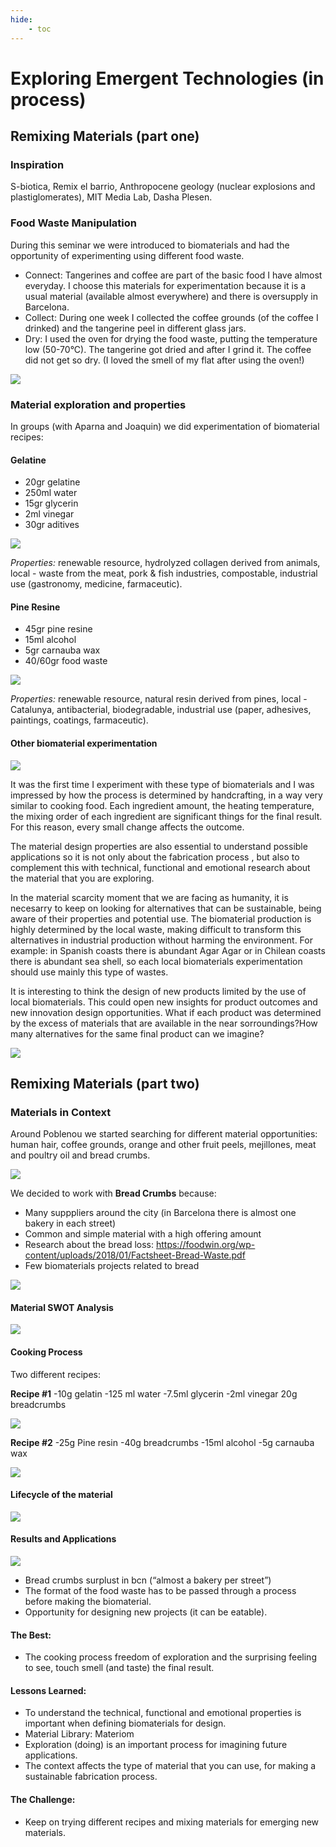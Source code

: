 ```yaml
---
hide:
    - toc
---
```


# Exploring Emergent Technologies (in process)

> ## 

## Remixing Materials (part one)

### Inspiration 

S-biotica, Remix el barrio, Anthropocene geology (nuclear explosions and plastiglomerates), MIT Media Lab, Dasha Plesen. 

### Food Waste Manipulation

During this seminar we were introduced to biomaterials and had the opportunity of experimenting using different food waste. 

- Connect: Tangerines and coffee are part of the basic food I have almost everyday. I choose this materials for experimentation because it is a usual material (available almost everywhere) and there is oversupply in Barcelona. 
- Collect: During one week I collected the coffee grounds (of the coffee I drinked) and the tangerine peel in different glass jars.
- Dry: I used the oven for drying the food waste, putting the temperature low (50-70°C). The tangerine got dried and after I grind it. The coffee did not get so dry. (I loved the smell of my flat after using the oven!)

![](../images/emergenttech/mandarinacafe.jpg)

### Material exploration and properties

In groups (with Aparna and Joaquin) we did experimentation of biomaterial recipes:

#### Gelatine

- 20gr gelatine
- 250ml water
- 15gr glycerin
- 2ml vinegar
- 30gr aditives

![](../images/emergenttech/gelatin.jpg)

*Properties:* renewable resource, hydrolyzed collagen derived from animals, local - waste from the meat, pork & fish industries, compostable, industrial use (gastronomy, medicine, farmaceutic).

#### Pine Resine

- 45gr pine resine
- 15ml alcohol
- 5gr carnauba wax
- 40/60gr food waste

![](../images/emergenttech/pineresin.jpg)

*Properties:* renewable resource, natural resin derived from pines, local - Catalunya, antibacterial, biodegradable, 
industrial use (paper, adhesives, paintings, coatings, farmaceutic).

#### Other biomaterial experimentation

![](../images/emergenttech/biomateriales.jpg)

It was the first time I experiment with these type of biomaterials and I was impressed by how the process is determined by handcrafting, in a way very similar to cooking food. Each ingredient amount, the heating temperature, the mixing order of each ingredient are significant things for the final result. For this reason, every small change affects the outcome. 

The material design properties are also essential to understand possible applications so it is not only about the fabrication process , but also to complement this with technical, functional and emotional research about the material that you are exploring.

In the material scarcity moment that we are facing as humanity, it is necesarry to keep on looking for alternatives that can be sustainable, being aware of their properties and potential use. The biomaterial production is highly determined by the local waste, making difficult to transform this alternatives in industrial production without harming the environment. For example: in Spanish coasts there is abundant Agar Agar or in Chilean coasts there is abundant sea shell, so each local biomaterials experimentation should use mainly this type of wastes. 

It is interesting to think the design of new products limited by the use of local biomaterials. This could open new insights for product outcomes and new innovation design opportunities. What if each product was determined by the excess of materials that are available in the near sorroundings?How many alternatives for the same final product can we imagine?

![](../images/emergenttech/otrosbiomateriales.jpg)


## Remixing Materials (part two)

### Materials in Context 

Around Poblenou we started searching for different material opportunities: human hair, coffee grounds, orange and other fruit peels, mejillones, meat and poultry oil and bread crumbs. 

![](../images/emergenttech/materialscontext.jpg)

We decided to work with **Bread Crumbs** because:

- Many supppliers around the city (in Barcelona there is almost one bakery in each street)
- Common and simple material with a high offering amount
- Research about the bread loss: <https://foodwin.org/wp-content/uploads/2018/01/Factsheet-Bread-Waste.pdf>
- Few biomaterials projects related to bread

![](../images/emergenttech/migaspan.jpg)

#### Material SWOT Analysis
![](../images/emergenttech/swotpan.jpg)

#### Cooking Process

Two different recipes:

**Recipe #1**
-10g gelatin
-125 ml water
-7.5ml glycerin
-2ml vinegar
20g breadcrumbs

![](../images/emergenttech/recipe1.jpg)

**Recipe #2**
-25g Pine resin
-40g breadcrumbs
-15ml alcohol
-5g carnauba wax

![](../images/emergenttech/recipe2.jpg)

#### Lifecycle of the material

![](../images/emergenttech/lifecycle.jpg)

#### Results and Applications

![](../images/emergenttech/panfinal.jpg)

- Bread crumbs surplust in bcn (“almost a bakery per street”)
- The format of the food waste has to be passed through a process before making the biomaterial.
- Opportunity for designing new projects (it can be eatable).


#### The Best: 
- The cooking process freedom of exploration and the surprising feeling to see, touch smell (and taste) the final result. 

#### Lessons Learned:
- To understand the technical, functional and emotional properties is important when defining biomaterials for design. 
- Material Library: Materiom
- Exploration (doing) is an important process for imagining future applications.
- The context affects the type of material that you can use, for making a sustainable fabrication process. 

#### The Challenge:
- Keep on trying different recipes and mixing materials for emerging new materials.





































